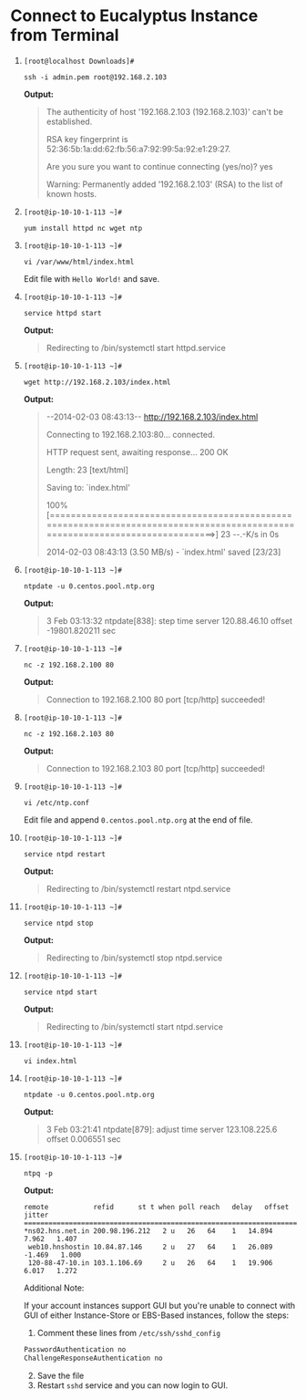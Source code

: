 # Connect to Eucalyptus Instance from Terminal

1.  `[root@localhost Downloads]#`
	```
	ssh -i admin.pem root@192.168.2.103
	```
    **Output:**
    > The authenticity of host '192.168.2.103 (192.168.2.103)' can't be established. 
	>
	> RSA key fingerprint is 52:36:5b:1a:dd:62:fb:56:a7:92:99:5a:92:e1:29:27.
	> 
	> Are you sure you want to continue connecting (yes/no)? yes
	> 
	> Warning: Permanently added '192.168.2.103' (RSA) to the list of known hosts.

2.	`[root@ip-10-10-1-113 ~]#`
	```
	yum install httpd nc wget ntp
	```

3.  `[root@ip-10-10-1-113 ~]#` 
	```
	vi /var/www/html/index.html
	```
	Edit file with ```Hello World!``` and save.

4.  `[root@ip-10-10-1-113 ~]#` 
   	```
   	service httpd start
   	```
   	**Output:**
   	> Redirecting to /bin/systemctl start  httpd.service

5.  `[root@ip-10-10-1-113 ~]#` 
   	```
   	wget http://192.168.2.103/index.html
   	```
   	**Output:**
   	> --2014-02-03 08:43:13--  http://192.168.2.103/index.html
   	>
   	> Connecting to 192.168.2.103:80... connected.
   	>
   	> HTTP request sent, awaiting response... 200 OK
   	>
   	> Length: 23 [text/html]
   	>
   	> Saving to: `index.html'
   	>
   	> 100%[=============================================================================================================================>] 
   	> 23          --.-K/s   in 0s
   	>
	> 2014-02-03 08:43:13 (3.50 MB/s) - `index.html' saved [23/23]

6.  `[root@ip-10-10-1-113 ~]#` 
   	```
   	ntpdate -u 0.centos.pool.ntp.org
   	```
   	**Output:**
   	> 3 Feb 03:13:32 ntpdate[838]: step time server 120.88.46.10 offset -19801.820211 sec
7.  `[root@ip-10-10-1-113 ~]#` 
   	```
   	nc -z 192.168.2.100 80
   	```
	**Output:**
   	> Connection to 192.168.2.100 80 port [tcp/http] succeeded!

8.  `[root@ip-10-10-1-113 ~]#` 
   	```
   	nc -z 192.168.2.103 80
   	```
   	**Output:**
   	> Connection to 192.168.2.103 80 port [tcp/http] succeeded!
   
9.	`[root@ip-10-10-1-113 ~]#` 
	```
	vi /etc/ntp.conf 
	```
    Edit file and append `0.centos.pool.ntp.org` at the end of file.

10.	`[root@ip-10-10-1-113 ~]#` 
	```
	service ntpd restart
	```
	**Output:**
	> Redirecting to /bin/systemctl restart  ntpd.service

11.	`[root@ip-10-10-1-113 ~]#` 
	```
	service ntpd stop
	```
	**Output:**
	> Redirecting to /bin/systemctl stop  ntpd.service

12.	`[root@ip-10-10-1-113 ~]#` 
	```
	service ntpd start	
	```
	**Output:**
	> Redirecting to /bin/systemctl start  ntpd.service
13.	`[root@ip-10-10-1-113 ~]#` 
	```
	vi index.html 
	```
	
14.	`[root@ip-10-10-1-113 ~]#` 
	``` 
	ntpdate -u 0.centos.pool.ntp.org 
	```
	**Output:**
	>  3 Feb 03:21:41 ntpdate[879]: adjust time server 123.108.225.6 offset 0.006551 sec

15.	`[root@ip-10-10-1-113 ~]#` 
	``` 
	ntpq -p 
	```
   	**Output:**
	```
	remote           refid      st t when poll reach   delay   offset  jitter
	==============================================================================
	*ns02.hns.net.in 200.98.196.212   2 u   26   64    1   14.894    7.962   1.407
	 web10.hnshostin 10.84.87.146     2 u   27   64    1   26.089   -1.469   1.000
	 120-88-47-10.in 103.1.106.69     2 u   26   64    1   19.906    6.017   1.272
	```
	
	Additional Note:
	
	If your account instances support GUI but you're unable to connect with GUI of either Instance-Store or EBS-Based instances, follow the steps:
	1. Comment these lines from `/etc/ssh/sshd_config`
	```bash
	PasswordAuthentication no
	ChallengeResponseAuthentication no
	```
	2. Save the file
	3. Restart `sshd` service and you can now login to GUI.

